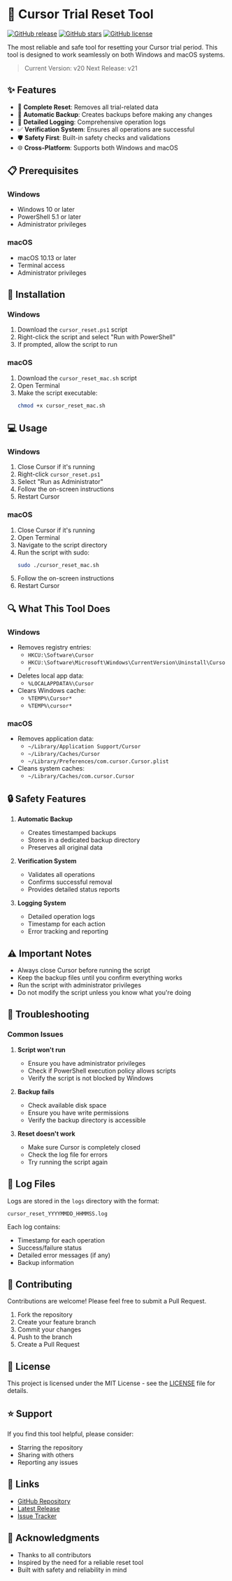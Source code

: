 # 🚀 Cursor Trial Reset Tool

[![GitHub release](https://img.shields.io/github/release/TrialLord/Cursor-reset-tool.svg)](https://github.com/TrialLord/Cursor-reset-tool/releases)
[![GitHub stars](https://img.shields.io/github/stars/TrialLord/Cursor-reset-tool.svg)](https://github.com/TrialLord/Cursor-reset-tool/stargazers)
[![GitHub license](https://img.shields.io/github/license/TrialLord/Cursor-reset-tool.svg)](https://github.com/TrialLord/Cursor-reset-tool/blob/master/LICENSE)

The most reliable and safe tool for resetting your Cursor trial period. This tool is designed to work seamlessly on both Windows and macOS systems.

> Current Version: v20
> Next Release: v21

## ✨ Features

- 🔄 **Complete Reset**: Removes all trial-related data
- 💾 **Automatic Backup**: Creates backups before making any changes
- 📝 **Detailed Logging**: Comprehensive operation logs
- ✅ **Verification System**: Ensures all operations are successful
- 🛡️ **Safety First**: Built-in safety checks and validations
- 🌐 **Cross-Platform**: Supports both Windows and macOS

## 📋 Prerequisites

### Windows
- Windows 10 or later
- PowerShell 5.1 or later
- Administrator privileges

### macOS
- macOS 10.13 or later
- Terminal access
- Administrator privileges

## 🚀 Installation

### Windows
1. Download the `cursor_reset.ps1` script
2. Right-click the script and select "Run with PowerShell"
3. If prompted, allow the script to run

### macOS
1. Download the `cursor_reset_mac.sh` script
2. Open Terminal
3. Make the script executable:
   ```bash
   chmod +x cursor_reset_mac.sh
   ```

## 💻 Usage

### Windows
1. Close Cursor if it's running
2. Right-click `cursor_reset.ps1`
3. Select "Run as Administrator"
4. Follow the on-screen instructions
5. Restart Cursor

### macOS
1. Close Cursor if it's running
2. Open Terminal
3. Navigate to the script directory
4. Run the script with sudo:
   ```bash
   sudo ./cursor_reset_mac.sh
   ```
5. Follow the on-screen instructions
6. Restart Cursor

## 🔍 What This Tool Does

### Windows
- Removes registry entries:
  - `HKCU:\Software\Cursor`
  - `HKCU:\Software\Microsoft\Windows\CurrentVersion\Uninstall\Cursor`
- Deletes local app data:
  - `%LOCALAPPDATA%\Cursor`
- Clears Windows cache:
  - `%TEMP%\Cursor*`
  - `%TEMP%\cursor*`

### macOS
- Removes application data:
  - `~/Library/Application Support/Cursor`
  - `~/Library/Caches/Cursor`
  - `~/Library/Preferences/com.cursor.Cursor.plist`
- Cleans system caches:
  - `~/Library/Caches/com.cursor.Cursor`

## 🔒 Safety Features

1. **Automatic Backup**
   - Creates timestamped backups
   - Stores in a dedicated backup directory
   - Preserves all original data

2. **Verification System**
   - Validates all operations
   - Confirms successful removal
   - Provides detailed status reports

3. **Logging System**
   - Detailed operation logs
   - Timestamp for each action
   - Error tracking and reporting

## ⚠️ Important Notes

- Always close Cursor before running the script
- Keep the backup files until you confirm everything works
- Run the script with administrator privileges
- Do not modify the script unless you know what you're doing

## 🔧 Troubleshooting

### Common Issues

1. **Script won't run**
   - Ensure you have administrator privileges
   - Check if PowerShell execution policy allows scripts
   - Verify the script is not blocked by Windows

2. **Backup fails**
   - Check available disk space
   - Ensure you have write permissions
   - Verify the backup directory is accessible

3. **Reset doesn't work**
   - Make sure Cursor is completely closed
   - Check the log file for errors
   - Try running the script again

## 📝 Log Files

Logs are stored in the `logs` directory with the format:
```
cursor_reset_YYYYMMDD_HHMMSS.log
```

Each log contains:
- Timestamp for each operation
- Success/failure status
- Detailed error messages (if any)
- Backup information

## 🤝 Contributing

Contributions are welcome! Please feel free to submit a Pull Request.

1. Fork the repository
2. Create your feature branch
3. Commit your changes
4. Push to the branch
5. Create a Pull Request

## 📄 License

This project is licensed under the MIT License - see the [LICENSE](LICENSE) file for details.

## ⭐ Support

If you find this tool helpful, please consider:
- Starring the repository
- Sharing with others
- Reporting any issues

## 🔗 Links

- [GitHub Repository](https://github.com/TrialLord/Cursor-reset-tool)
- [Latest Release](https://github.com/TrialLord/Cursor-reset-tool/releases)
- [Issue Tracker](https://github.com/TrialLord/Cursor-reset-tool/issues)

## 🙏 Acknowledgments

- Thanks to all contributors
- Inspired by the need for a reliable reset tool
- Built with safety and reliability in mind 
